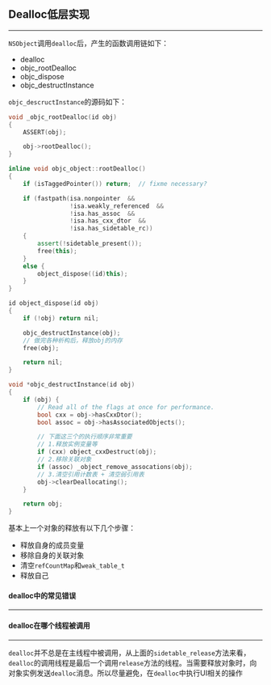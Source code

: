 ## Dealloc低层实现

------

`NSObject`调用`dealloc`后，产生的函数调用链如下：

- dealloc
- objc_rootDealloc
- objc_dispose
- objc_destructInstance

`objc_descructInstance`的源码如下：

```c++
void _objc_rootDealloc(id obj)
{
    ASSERT(obj);

    obj->rootDealloc();
}

inline void objc_object::rootDealloc()
{
    if (isTaggedPointer()) return;  // fixme necessary?

    if (fastpath(isa.nonpointer  &&  
                 !isa.weakly_referenced  &&  
                 !isa.has_assoc  &&  
                 !isa.has_cxx_dtor  &&  
                 !isa.has_sidetable_rc))
    {
        assert(!sidetable_present());
        free(this);
    } 
    else {
        object_dispose((id)this);
    }
}

id object_dispose(id obj)
{
    if (!obj) return nil;

    objc_destructInstance(obj);
    // 做完各种析构后，释放obj的内存
    free(obj);

    return nil;
}

void *objc_destructInstance(id obj) 
{
    if (obj) {
        // Read all of the flags at once for performance.
        bool cxx = obj->hasCxxDtor();
        bool assoc = obj->hasAssociatedObjects();

        // 下面这三个的执行顺序非常重要
        // 1.释放实例变量等
        if (cxx) object_cxxDestruct(obj);
        // 2.移除关联对象
        if (assoc) _object_remove_assocations(obj);
        // 3.清空引用计数表 + 清空弱引用表
        obj->clearDeallocating();
    }

    return obj;
}
```

基本上一个对象的释放有以下几个步骤：

- 释放自身的成员变量
- 移除自身的关联对象
- 清空`refCountMap`和`weak_table_t`
- 释放自己



#### dealloc中的常见错误

--------







#### dealloc在哪个线程被调用

---------

`dealloc`并不总是在主线程中被调用，从上面的`sidetable_release`方法来看，`dealloc`的调用线程是最后一个调用`release`方法的线程。当需要释放对象时，向对象实例发送`dealloc`消息。所以尽量避免，在`dealloc`中执行UI相关的操作













